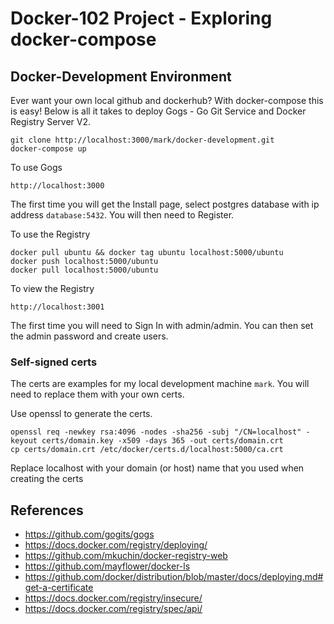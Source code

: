# Docker-102 Project - Exploring docker-compose

## Docker-Development Environment

Ever want your own local github and dockerhub?  With docker-compose this is easy!  Below is all it takes to deploy Gogs - Go Git Service and Docker Registry Server V2.

```
git clone http://localhost:3000/mark/docker-development.git
docker-compose up
```

To use Gogs
```
http://localhost:3000
```
The first time you will get the Install page, select postgres database with ip address `database:5432`.  You will then need to Register.

To use the Registry
```
docker pull ubuntu && docker tag ubuntu localhost:5000/ubuntu
docker push localhost:5000/ubuntu
docker pull localhost:5000/ubuntu
```
To view the Registry
```
http://localhost:3001
```
The first time you will need to Sign In with admin/admin.  You can then set the admin password and create users.

### Self-signed certs
The certs are examples for my local development machine `mark`. You will need to replace them with your own certs.

Use openssl to generate the certs.
```
openssl req -newkey rsa:4096 -nodes -sha256 -subj "/CN=localhost" -keyout certs/domain.key -x509 -days 365 -out certs/domain.crt
cp certs/domain.crt /etc/docker/certs.d/localhost:5000/ca.crt
```
Replace localhost with your domain (or host) name that you used when creating the certs

## References
* https://github.com/gogits/gogs
* https://docs.docker.com/registry/deploying/
* https://github.com/mkuchin/docker-registry-web
* https://github.com/mayflower/docker-ls
* https://github.com/docker/distribution/blob/master/docs/deploying.md#get-a-certificate
* https://docs.docker.com/registry/insecure/
* https://docs.docker.com/registry/spec/api/
